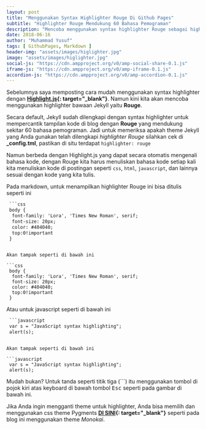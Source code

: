 ```yaml
---
layout: post
title: "Menggunakan Syntax Highlighter Rouge Di Github Pages"
subtitle: "Highlighter Rouge Mendukung 60 Bahasa Pemograman"
description: "Mencoba menggunakan syntax highlighter Rouge sebagai highlighter bawaan Jekyll."
date: 2018-06-16
author: "Muhammad Yusuf"
tags: [ GithubPages, Markdown ]
header-img: "assets/images/higlighter.jpg"
image: "assets/images/higlighter.jpg"
social-js: "https://cdn.ampproject.org/v0/amp-social-share-0.1.js"
iframe-js: "https://cdn.ampproject.org/v0/amp-iframe-0.1.js"
accordion-js: "https://cdn.ampproject.org/v0/amp-accordion-0.1.js"
---
```


Sebelumnya saya memposting cara mudah menggunakan syntax highlighter dengan **[Highlight.js](http://adhysuryadi.xyz/memasang-highlight-di-github-pages/ "Highlight.js"){: target="_blank"}**. Namun kini kita akan mencoba menggunakan highlighter bawaan Jekyll yaitu **Rouge**.

Secara default, Jekyll sudah dilengkapi dengan syntax highlighter untuk mempercantik tampilan kode di blog dengan **Rouge** yang mendukung sekitar 60 bahasa pemograman. Jadi untuk memeriksa apakah theme Jekyll yang Anda gunakan telah dilengkapi *highlighter Rouge* silahkan cek di **_config.tml**, pastikan di situ terdapat `highlighter: rouge`

Namun berbeda dengan Highlight.js yang dapat secara otomatis mengenali bahasa kode, dengan Rouge kita harus menuliskan bahasa kode setiap kali kita menuliskan kode di postingan seperti `css`, `html`, `javascript`, dan lainnya sesuai dengan kode yang kita tulis.

Pada markdown, untuk menampilkan highlighter Rouge ini bisa ditulis seperti ini

```html
 ```css
 body {
  font-family: 'Lora', 'Times New Roman', serif;
  font-size: 20px;
  color: #404040;
  top:0!important
 }
 ```
```

Akan tampak seperti di bawah ini

```css
 body {
  font-family: 'Lora', 'Times New Roman', serif;
  font-size: 20px;
  color: #404040;
  top:0!important
 }
```

Atau untuk javascript seperti di bawah ini

```html
 ```javascript
 var s = "JavaScript syntax highlighting";
 alert(s);
 ```
```

Akan tampak seperti di bawah ini

```javascript
 var s = "JavaScript syntax highlighting";
 alert(s);
```

Mudah bukan? Untuk tanda seperti titik tiga (```) itu menggunakan tombol di pojok kiri atas keyboard di bawah tombol <kbd>Esc</kbd> seperti pada gambar di bawah ini.

<amp-img src="{{ site.baseurl }}/assets/images/kbkoreanblack.jpg"
      width="614"
      height="388"
      layout="responsive"
      alt="Keyboard"></amp-img>

Jika Anda ingin mengganti theme untuk highlighter, Anda bisa memilih dan menggunakan css theme Pygments **[DI SINI](http://jwarby.github.io/jekyll-pygments-themes/languages/javascript.html "Pygments Themes"){: target="_blank"}** seperti pada blog ini menggunakan theme *Monokai*.